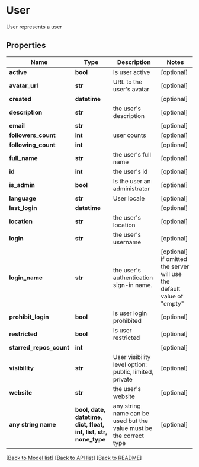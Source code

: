 # User

User represents a user

## Properties
Name | Type | Description | Notes
------------ | ------------- | ------------- | -------------
**active** | **bool** | Is user active | [optional] 
**avatar_url** | **str** | URL to the user&#39;s avatar | [optional] 
**created** | **datetime** |  | [optional] 
**description** | **str** | the user&#39;s description | [optional] 
**email** | **str** |  | [optional] 
**followers_count** | **int** | user counts | [optional] 
**following_count** | **int** |  | [optional] 
**full_name** | **str** | the user&#39;s full name | [optional] 
**id** | **int** | the user&#39;s id | [optional] 
**is_admin** | **bool** | Is the user an administrator | [optional] 
**language** | **str** | User locale | [optional] 
**last_login** | **datetime** |  | [optional] 
**location** | **str** | the user&#39;s location | [optional] 
**login** | **str** | the user&#39;s username | [optional] 
**login_name** | **str** | the user&#39;s authentication sign-in name. | [optional]  if omitted the server will use the default value of "empty"
**prohibit_login** | **bool** | Is user login prohibited | [optional] 
**restricted** | **bool** | Is user restricted | [optional] 
**starred_repos_count** | **int** |  | [optional] 
**visibility** | **str** | User visibility level option: public, limited, private | [optional] 
**website** | **str** | the user&#39;s website | [optional] 
**any string name** | **bool, date, datetime, dict, float, int, list, str, none_type** | any string name can be used but the value must be the correct type | [optional]

[[Back to Model list]](../README.md#documentation-for-models) [[Back to API list]](../README.md#documentation-for-api-endpoints) [[Back to README]](../README.md)


